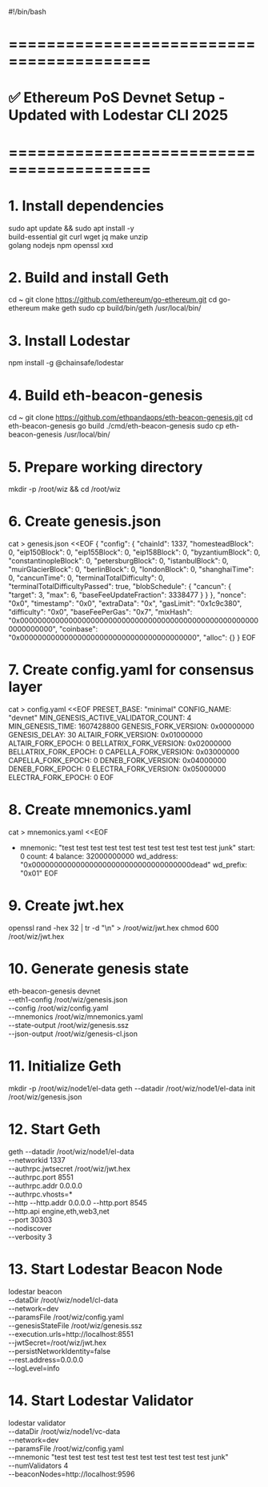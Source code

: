 #!/bin/bash

# =========================================
# ✅ Ethereum PoS Devnet Setup - Updated with Lodestar CLI 2025
# =========================================

# 1. Install dependencies
sudo apt update && sudo apt install -y \
  build-essential git curl wget jq make unzip \
  golang nodejs npm openssl xxd

# 2. Build and install Geth
cd ~
git clone https://github.com/ethereum/go-ethereum.git
cd go-ethereum
make geth
sudo cp build/bin/geth /usr/local/bin/

# 3. Install Lodestar
npm install -g @chainsafe/lodestar

# 4. Build eth-beacon-genesis
cd ~
git clone https://github.com/ethpandaops/eth-beacon-genesis.git
cd eth-beacon-genesis
go build ./cmd/eth-beacon-genesis
sudo cp eth-beacon-genesis /usr/local/bin/

# 5. Prepare working directory
mkdir -p /root/wiz && cd /root/wiz

# 6. Create genesis.json
cat > genesis.json <<EOF
{
  "config": {
    "chainId": 1337,
    "homesteadBlock": 0,
    "eip150Block": 0,
    "eip155Block": 0,
    "eip158Block": 0,
    "byzantiumBlock": 0,
    "constantinopleBlock": 0,
    "petersburgBlock": 0,
    "istanbulBlock": 0,
    "muirGlacierBlock": 0,
    "berlinBlock": 0,
    "londonBlock": 0,
    "shanghaiTime": 0,
    "cancunTime": 0,
    "terminalTotalDifficulty": 0,
    "terminalTotalDifficultyPassed": true,
    "blobSchedule": {
      "cancun": {
        "target": 3,
        "max": 6,
        "baseFeeUpdateFraction": 3338477
      }
    }
  },
  "nonce": "0x0",
  "timestamp": "0x0",
  "extraData": "0x",
  "gasLimit": "0x1c9c380",
  "difficulty": "0x0",
  "baseFeePerGas": "0x7",
  "mixHash": "0x0000000000000000000000000000000000000000000000000000000000000000",
  "coinbase": "0x0000000000000000000000000000000000000000",
  "alloc": {}
}
EOF


# 7. Create config.yaml for consensus layer
cat > config.yaml <<EOF
PRESET_BASE: "minimal"
CONFIG_NAME: "devnet"
MIN_GENESIS_ACTIVE_VALIDATOR_COUNT: 4
MIN_GENESIS_TIME: 1607428800
GENESIS_FORK_VERSION: 0x00000000
GENESIS_DELAY: 30
ALTAIR_FORK_VERSION: 0x01000000
ALTAIR_FORK_EPOCH: 0
BELLATRIX_FORK_VERSION: 0x02000000
BELLATRIX_FORK_EPOCH: 0
CAPELLA_FORK_VERSION: 0x03000000
CAPELLA_FORK_EPOCH: 0
DENEB_FORK_VERSION: 0x04000000
DENEB_FORK_EPOCH: 0
ELECTRA_FORK_VERSION: 0x05000000
ELECTRA_FORK_EPOCH: 0
EOF

# 8. Create mnemonics.yaml
cat > mnemonics.yaml <<EOF
- mnemonic: "test test test test test test test test test test test junk"
  start: 0
  count: 4
  balance: 32000000000
  wd_address: "0x000000000000000000000000000000000000dead"
  wd_prefix: "0x01"
EOF

# 9. Create jwt.hex
openssl rand -hex 32 | tr -d "\n" > /root/wiz/jwt.hex
chmod 600 /root/wiz/jwt.hex

# 10. Generate genesis state
eth-beacon-genesis devnet \
  --eth1-config /root/wiz/genesis.json \
  --config /root/wiz/config.yaml \
  --mnemonics /root/wiz/mnemonics.yaml \
  --state-output /root/wiz/genesis.ssz \
  --json-output /root/wiz/genesis-cl.json

# 11. Initialize Geth
mkdir -p /root/wiz/node1/el-data
geth --datadir /root/wiz/node1/el-data init /root/wiz/genesis.json

# 12. Start Geth
geth --datadir /root/wiz/node1/el-data \
  --networkid 1337 \
  --authrpc.jwtsecret /root/wiz/jwt.hex \
  --authrpc.port 8551 \
  --authrpc.addr 0.0.0.0 \
  --authrpc.vhosts=* \
  --http --http.addr 0.0.0.0 --http.port 8545 \
  --http.api engine,eth,web3,net \
  --port 30303 \
  --nodiscover \
  --verbosity 3

# 13. Start Lodestar Beacon Node
lodestar beacon \
  --dataDir /root/wiz/node1/cl-data \
  --network=dev \
  --paramsFile /root/wiz/config.yaml \
  --genesisStateFile /root/wiz/genesis.ssz \
  --execution.urls=http://localhost:8551 \
  --jwtSecret=/root/wiz/jwt.hex \
  --persistNetworkIdentity=false \
  --rest.address=0.0.0.0 \
  --logLevel=info

# 14. Start Lodestar Validator
lodestar validator \
  --dataDir /root/wiz/node1/vc-data \
  --network=dev \
  --paramsFile /root/wiz/config.yaml \
  --mnemonic "test test test test test test test test test test test junk" \
  --numValidators 4 \
  --beaconNodes=http://localhost:9596

